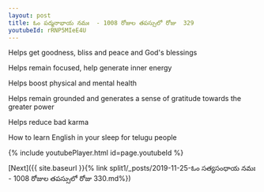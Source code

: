 ```yaml
---
layout: post
title: ఓం పద్మనాభాయ నమః  - 1008 రోజుల తపస్సులో రోజు  329
youtubeId: rRNP5MIeE4U
---
```

 
 
Helps get goodness, bliss and peace and God's blessings
 
Helps remain focused, help generate inner energy 
 
Helps boost physical and mental health 
 
Helps remain grounded and generates a sense of gratitude towards the greater power 
 
Helps reduce bad karma
 
How to learn English in your sleep for telugu people
 
 
 
 


{% include youtubePlayer.html id=page.youtubeId %}
 
[Next]({{ site.baseurl }}{% link split1/_posts/2019-11-25-ఓం సత్యసంధాయ నమః  - 1008 రోజుల తపస్సులో రోజు  330.md%})
 
